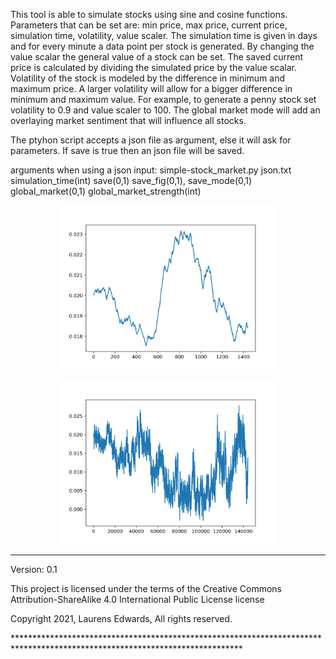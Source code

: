 This tool is able to simulate stocks using sine and cosine functions. Parameters that can be set are: min price, max price, current price, simulation time, volatility, value scaler. The simulation time is given in days and for every minute a data point per stock is generated. By changing the value scalar the general value of a stock can be set. The saved current price is calculated by dividing the simulated price by the value scalar. Volatility of the stock is modeled by the difference in minimum and maximum price. A larger volatility will allow for a bigger difference in minimum and maximum value. For example, to generate a penny stock set volatility to 0.9 and value scaler to 100. The global market mode will add an overlaying market sentiment that will influence all stocks.

The ptyhon script accepts a json file as argument, else it will ask for parameters. If save is true then an json file will be saved.

arguments when using a json input: simple-stock_market.py json.txt simulation_time(int) save(0,1) save_fig(0,1), save_mode(0,1) global_market(0,1) global_market_strength(int)

<p align="center">
  <img src="penny.png" width="350" title="hover text">
</p>
<p align="center">
  <img src="penny2.png" width="350" title="hover text">
</p>


* * * * *

Version: 0.1

This project is licensed under the terms of the Creative Commons
Attribution-ShareAlike 4.0 International Public License license

Copyright 2021, Laurens Edwards, All rights reserved.

\*\*\*\*\*\*\*\*\*\*\*\*\*\*\*\*\*\*\*\*\*\*\*\*\*\*\*\*\*\*\*\*\*\*\*\*\*\*\*\*\*\*\*\*\*\*\*\*\*\*\*\*\*\*\*\*\*\*\*\*\*\*\*\*\*\*\*\*\*\*\*\*\*\*\*\*\*\*\*\*\*\*\*\*\*\*\*\*\*\*\*\*\*\*\*\*\*\*\*\*\*\*\*\*\*\*\*\*\*\*\*\*\*\*\*\*\*\*\*\*\*\*\*\*

